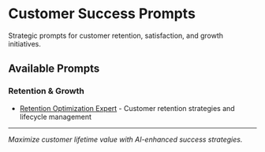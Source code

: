 # Customer Success Prompts

Strategic prompts for customer retention, satisfaction, and growth initiatives.

## Available Prompts

### Retention & Growth
- [Retention Optimization Expert](./retention-optimization-expert.md) - Customer retention strategies and lifecycle management

---

*Maximize customer lifetime value with AI-enhanced success strategies.*